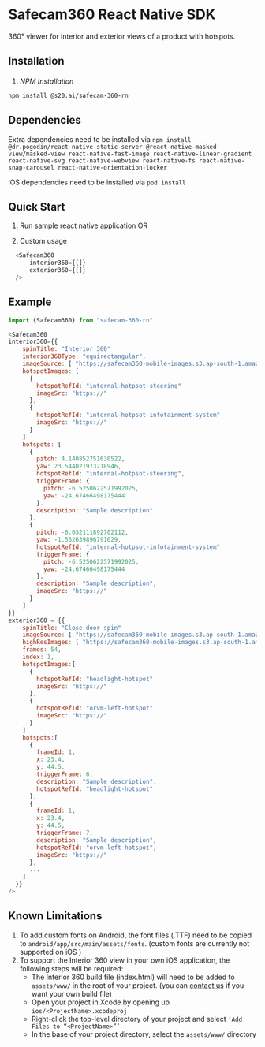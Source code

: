 # Safecam360 React Native SDK
360° viewer for interior and exterior views of a product with hotspots. 

## Installation
1.  <h6 style="margin-bottom:1em;">NPM Installation</h6>


```bash
npm install @s20.ai/safecam-360-rn
```

## Dependencies

Extra dependencies need to be installed via ```npm install @dr.pogodin/react-native-static-server @react-native-masked-view/masked-view react-native-fast-image react-native-linear-gradient react-native-svg react-native-webview react-native-fs react-native-snap-carousel react-native-orientation-locker```

iOS dependencies need to be installed via ```pod install```


## Quick Start

1. Run [sample](https://github.com/s20ai/safecam-360-rn-example) react native application OR

2. Custom usage
```js
  <Safecam360
      interior360={[]}
      exterior360={[]}
  />
```

## Example

```js
import {Safecam360} from "safecam-360-rn"

<Safecam360
interior360={{
    spinTitle: "Interior 360"
    interior360Type: "equirectangular",
    imageSource: [ "https://safecam360-mobile-images.s3.ap-south-1.amazonaws.com/demo/interior360_demo.jpeg" ],
    hotspotImages: [
      {
        hotspotRefId: "internal-hotpsot-steering"
        imageSrc: "https://"
      },
      {
        hotspotRefId: "internal-hotpsot-infotainment-system"
        imageSrc: "https://"
      }
    ]
    hotspots: [
      {
        pitch: 4.140852751630522,
        yaw: 23.544021973218946,
        hotspotRefId: "internal-hotpsot-steering",
        triggerFrame: {
          pitch: -6.5250622571992025,
          yaw: -24.67466498175444
        }.
        description: "Sample description"
      },
      {
        pitch: -6.032111892702112,
        yaw: -1.552639896791029,
        hotspotRefId: "internal-hotpsot-infotainment-system"
        triggerFrame: {
          pitch: -6.5250622571992025,
          yaw: -24.67466498175444
        },
        description: "Sample description",
        imageSrc: "https://"
      }
    ]
}}
exterior360 = {{
    spinTitle: "Close door spin"
    imageSource: [ "https://safecam360-mobile-images.s3.ap-south-1.amazonaws.com/demo/spin/hd/img_01.jpg", ... ],
    highResImages: [ "https://safecam360-mobile-images.s3.ap-south-1.amazonaws.com/demo/spin/high_res/img_01.jpg", ... ],
    frames: 54,
    index: 1,
    hotspotImages:[
      {
        hotspotRefId: "headlight-hotspot"
        imageSrc: "https://"
      },
      {
        hotspotRefId: "orvm-left-hotspot"
        imageSrc: "https://"
      }
    ]
    hotspots:[
      {
        frameId: 1,
        x: 23.4,
        y: 44.5,
        triggerFrame: 6,
        description: "Sample description",
        hotspotRefId: "headlight-hotspot"
      },
      {
        frameId: 1,
        x: 23.4,
        y: 44.5,
        triggerFrame: 7,
        description: "Sample description",
        hotspotRefId: "orvm-left-hotspot",
        imageSrc: "https://"
      },
      ...
    ]
  }}
/>
```

## Known Limitations

1. To add custom fonts on Android, the font files (.TTF) need to be copied to ```android/app/src/main/assets/fonts```. (custom fonts are currently not supported on iOS )
2. To support the Interior 360 view in your own iOS application, the following steps will be required: 
    - The Interior 360 build file (index.html) will need to be added to ```assets/www/``` in the root of your project. (you can [contact us](mailto:infinity@s20.ai) if you want your own build file)
    - Open your project in Xcode by opening up ```ios/<ProjectName>.xcodeproj```
    - Right-click the top-level directory of your project and select ```‘Add Files to “<ProjectName>”’```
    - In the base of your project directory, select the ```assets/www/``` directory

